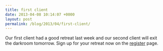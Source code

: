 ```yaml
---
title: first client
date: 2013-04-08 10:14:07 +0000
layout: post
permalink: /blog/2013/04/first-client/
---
```


Our first client had a good retreat last week and our second client will exit the darkroom tomorrow. Sign up for your retreat now on the [register][1] page.

   [1]: /prepare/

